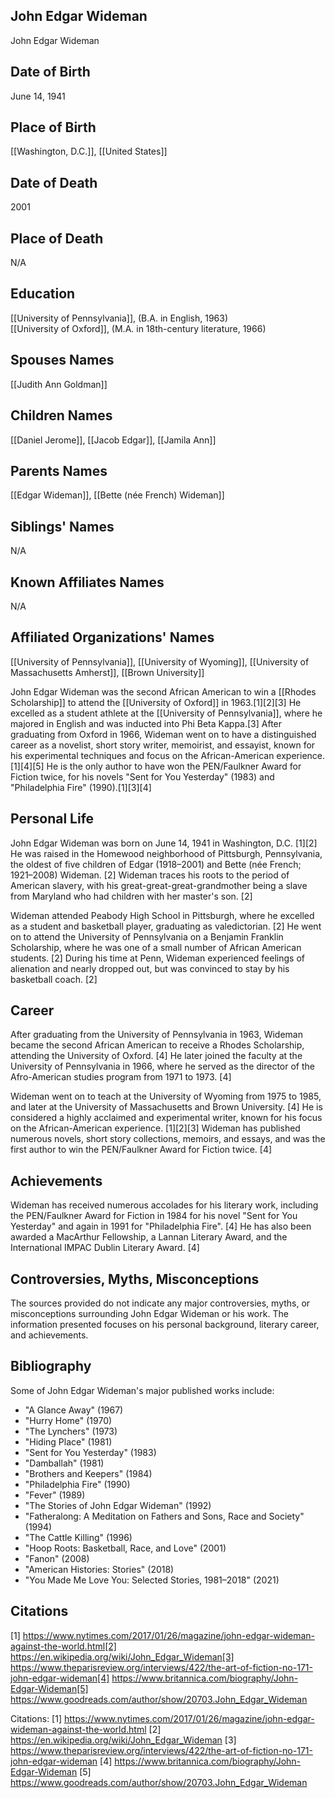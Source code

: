 ## John Edgar Wideman
John Edgar Wideman

## Date of Birth
June 14, 1941

## Place of Birth
[[Washington, D.C.]], [[United States]]

## Date of Death
2001

## Place of Death
N/A

## Education
[[University of Pennsylvania]], (B.A. in English, 1963)  
[[University of Oxford]], (M.A. in 18th-century literature, 1966)

## Spouses Names
[[Judith Ann Goldman]]

## Children Names
[[Daniel Jerome]], [[Jacob Edgar]], [[Jamila Ann]]

## Parents Names
[[Edgar Wideman]], [[Bette (née French) Wideman]]

## Siblings' Names
N/A

## Known Affiliates Names
N/A

## Affiliated Organizations' Names
[[University of Pennsylvania]], [[University of Wyoming]], [[University of Massachusetts Amherst]], [[Brown University]]

John Edgar Wideman was the second African American to win a [[Rhodes Scholarship]] to attend the [[University of Oxford]] in 1963.[1][2][3] He excelled as a student athlete at the [[University of Pennsylvania]], where he majored in English and was inducted into Phi Beta Kappa.[3] After graduating from Oxford in 1966, Wideman went on to have a distinguished career as a novelist, short story writer, memoirist, and essayist, known for his experimental techniques and focus on the African-American experience.[1][4][5] He is the only author to have won the PEN/Faulkner Award for Fiction twice, for his novels "Sent for You Yesterday" (1983) and "Philadelphia Fire" (1990).[1][3][4]

## Personal Life

John Edgar Wideman was born on June 14, 1941 in Washington, D.C. [1][2] He was raised in the Homewood neighborhood of Pittsburgh, Pennsylvania, the oldest of five children of Edgar (1918–2001) and Bette (née French; 1921–2008) Wideman. [2] Wideman traces his roots to the period of American slavery, with his great-great-great-grandmother being a slave from Maryland who had children with her master's son. [2] 

Wideman attended Peabody High School in Pittsburgh, where he excelled as a student and basketball player, graduating as valedictorian. [2] He went on to attend the University of Pennsylvania on a Benjamin Franklin Scholarship, where he was one of a small number of African American students. [2] During his time at Penn, Wideman experienced feelings of alienation and nearly dropped out, but was convinced to stay by his basketball coach. [2]

## Career

After graduating from the University of Pennsylvania in 1963, Wideman became the second African American to receive a Rhodes Scholarship, attending the University of Oxford. [4] He later joined the faculty at the University of Pennsylvania in 1966, where he served as the director of the Afro-American studies program from 1971 to 1973. [4] 

Wideman went on to teach at the University of Wyoming from 1975 to 1985, and later at the University of Massachusetts and Brown University. [4] He is considered a highly acclaimed and experimental writer, known for his focus on the African-American experience. [1][2][3] Wideman has published numerous novels, short story collections, memoirs, and essays, and was the first author to win the PEN/Faulkner Award for Fiction twice. [4]

## Achievements

Wideman has received numerous accolades for his literary work, including the PEN/Faulkner Award for Fiction in 1984 for his novel "Sent for You Yesterday" and again in 1991 for "Philadelphia Fire". [4] He has also been awarded a MacArthur Fellowship, a Lannan Literary Award, and the International IMPAC Dublin Literary Award. [4]

## Controversies, Myths, Misconceptions

The sources provided do not indicate any major controversies, myths, or misconceptions surrounding John Edgar Wideman or his work. The information presented focuses on his personal background, literary career, and achievements.

## Bibliography

Some of John Edgar Wideman's major published works include:
- "A Glance Away" (1967)
- "Hurry Home" (1970) 
- "The Lynchers" (1973)
- "Hiding Place" (1981)
- "Sent for You Yesterday" (1983)
- "Damballah" (1981)
- "Brothers and Keepers" (1984)
- "Philadelphia Fire" (1990)
- "Fever" (1989)
- "The Stories of John Edgar Wideman" (1992)
- "Fatheralong: A Meditation on Fathers and Sons, Race and Society" (1994)
- "The Cattle Killing" (1996)
- "Hoop Roots: Basketball, Race, and Love" (2001)
- "Fanon" (2008)
- "American Histories: Stories" (2018)
- "You Made Me Love You: Selected Stories, 1981–2018" (2021)

## Citations

[1] https://www.nytimes.com/2017/01/26/magazine/john-edgar-wideman-against-the-world.html[2] https://en.wikipedia.org/wiki/John_Edgar_Wideman[3] https://www.theparisreview.org/interviews/422/the-art-of-fiction-no-171-john-edgar-wideman[4] https://www.britannica.com/biography/John-Edgar-Wideman[5] https://www.goodreads.com/author/show/20703.John_Edgar_Wideman

Citations:
[1] https://www.nytimes.com/2017/01/26/magazine/john-edgar-wideman-against-the-world.html
[2] https://en.wikipedia.org/wiki/John_Edgar_Wideman
[3] https://www.theparisreview.org/interviews/422/the-art-of-fiction-no-171-john-edgar-wideman
[4] https://www.britannica.com/biography/John-Edgar-Wideman
[5] https://www.goodreads.com/author/show/20703.John_Edgar_Wideman